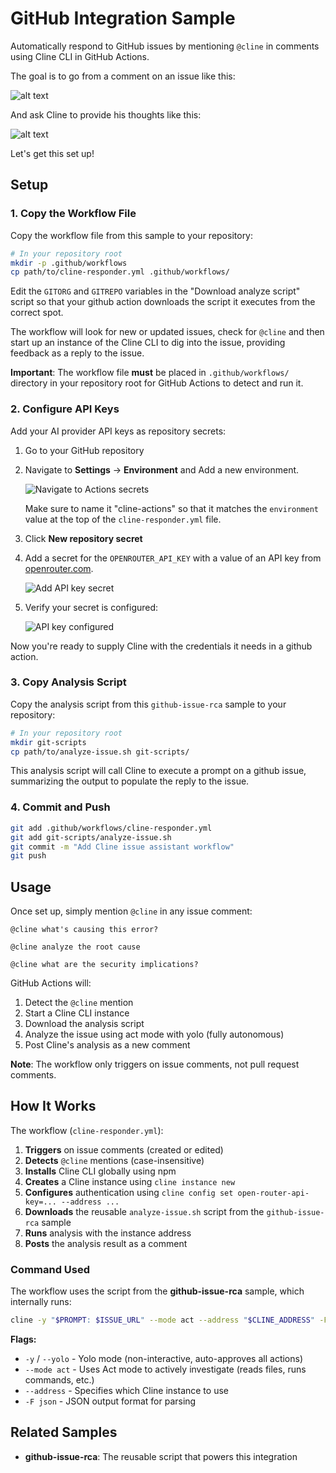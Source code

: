 # GitHub Integration Sample

Automatically respond to GitHub issues by mentioning `@cline` in comments using
Cline CLI in GitHub Actions.

The goal is to go from a comment on an issue like this:

![alt text](readme/ss0a-comment.png)

And ask Cline to provide his thoughts like this:

![alt text](readme/ss0b-final.png)

Let's get this set up!

## Setup

### 1. Copy the Workflow File

Copy the workflow file from this sample to your repository:

```bash
# In your repository root
mkdir -p .github/workflows
cp path/to/cline-responder.yml .github/workflows/
```

Edit the `GITORG` and `GITREPO` variables in the "Download analyze script"
script so that your github action downloads the script it executes from the
correct spot.

The workflow will look for new or updated issues, check for `@cline` and then
start up an instance of the Cline CLI to dig into the issue, providing feedback
as a reply to the issue.

**Important**: The workflow file **must** be placed in `.github/workflows/`
directory in your repository root for GitHub Actions to detect and run it.

### 2. Configure API Keys

Add your AI provider API keys as repository secrets:

1. Go to your GitHub repository
2. Navigate to **Settings** → **Environment** and Add a new environment.

   ![Navigate to Actions secrets](readme/ss01-environment.png)

   Make sure to name it "cline-actions" so that it matches the `environment`
   value at the top of the `cline-responder.yml` file.

3. Click **New repository secret**
4. Add a secret for the `OPENROUTER_API_KEY` with a value of an API key from
   [openrouter.com](https://openrouter.com).

   ![Add API key secret](readme/ss02-api-key.png)

5. Verify your secret is configured:

   ![API key configured](readme/ss03-ready.png)

Now you're ready to supply Cline with the credentials it needs in a github
action.

### 3. Copy Analysis Script

Copy the analysis script from this `github-issue-rca` sample to your repository:

```bash
# In your repository root
mkdir git-scripts
cp path/to/analyze-issue.sh git-scripts/
```
This analysis script will call Cline to execute a prompt on a github issue,
summarizing the output to populate the reply to the issue.

### 4. Commit and Push

```bash
git add .github/workflows/cline-responder.yml
git add git-scripts/analyze-issue.sh
git commit -m "Add Cline issue assistant workflow"
git push
```

## Usage

Once set up, simply mention `@cline` in any issue comment:

```
@cline what's causing this error?

@cline analyze the root cause

@cline what are the security implications?
```

GitHub Actions will:
1. Detect the `@cline` mention
2. Start a Cline CLI instance
3. Download the analysis script
4. Analyze the issue using act mode with yolo (fully autonomous)
5. Post Cline's analysis as a new comment

**Note**: The workflow only triggers on issue comments, not pull request
comments.

## How It Works

The workflow (`cline-responder.yml`):

1. **Triggers** on issue comments (created or edited)
2. **Detects** `@cline` mentions (case-insensitive)
3. **Installs** Cline CLI globally using npm
4. **Creates** a Cline instance using `cline instance new`
5. **Configures** authentication using `cline config set open-router-api-key=...
   --address ...`
6. **Downloads** the reusable `analyze-issue.sh` script from the
   `github-issue-rca` sample
7. **Runs** analysis with the instance address
8. **Posts** the analysis result as a comment

### Command Used

The workflow uses the script from the **github-issue-rca** sample, which
internally runs:

```bash
cline -y "$PROMPT: $ISSUE_URL" --mode act --address "$CLINE_ADDRESS" -F json
```

**Flags:**
- `-y` / `--yolo` - Yolo mode (non-interactive,
  auto-approves all actions)
- `--mode act` - Uses Act mode to actively investigate (reads files, runs
  commands, etc.)
- `--address` - Specifies which Cline instance to use
- `-F json` - JSON output format for parsing

## Related Samples

- **github-issue-rca**: The reusable script that powers this integration
